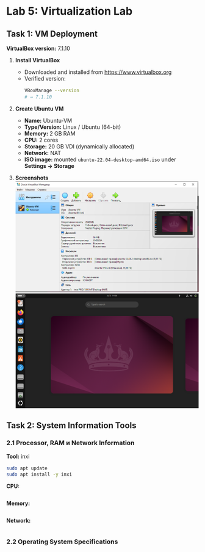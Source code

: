 # Lab 5: Virtualization Lab

## Task 1: VM Deployment

**VirtualBox version:** 7.1.10

1. **Install VirtualBox**  
   - Downloaded and installed from https://www.virtualbox.org  
   - Verified version:  
     ```bash
     VBoxManage --version
     # → 7.1.10
     
2. **Create Ubuntu VM**  
   - **Name:** Ubuntu-VM  
   - **Type/Version:** Linux / Ubuntu (64-bit)  
   - **Memory:** 2 GB RAM  
   - **CPU:** 2 cores  
   - **Storage:** 20 GB VDI (dynamically allocated)  
   - **Network:** NAT  
   - **ISO image:** mounted `ubuntu-22.04-desktop-amd64.iso` under **Settings → Storage**
  
3. **Screenshots**  
![Ubuntu Desktop in VirtualBox](../screens/screenshot.PNG)
![VirtualBox VM Settings Overview](../screens/screenshot2.PNG)

## Task 2: System Information Tools

### 2.1 Processor, RAM и Network Information

**Tool:** inxi  
```bash
sudo apt update
sudo apt install -y inxi
```
**CPU:**
``` inxi --cpu
```

**Memory:**
```inxi --memory
```

**Network:**
```inxi --network
```

### 2.2 Operating System Specifications
``` lsb_release -a
```
